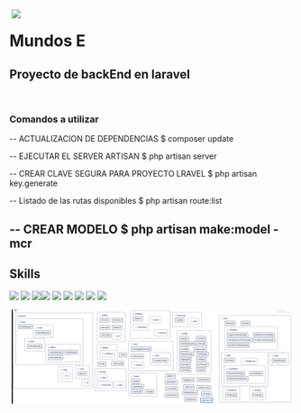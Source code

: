 <img align="right" width="500" src="https://avatars1.githubusercontent.com/u/76908580?s=200&v=4">

# Mundos E 
## Proyecto de backEnd en laravel

<br/>

### Comandos a utilizar
-- ACTUALIZACION DE DEPENDENCIAS
	$ composer update

-- EJECUTAR EL SERVER ARTISAN
	$ php artisan server

-- CREAR CLAVE SEGURA PARA PROYECTO LRAVEL
	$ php artisan key.generate

-- Listado de las rutas disponibles
    $ php artisan route:list

-- CREAR MODELO
    $ php artisan make:model -mcr
---
## Skills
<p>
<img src="https://img.shields.io/badge/-Php-777BB4?style=flat&logo=php&logoColor=white"> <img src="https://img.shields.io/badge/-Laravel-FF2D20?style=flat&logo=laravel&logoColor=white"> <img src="https://img.shields.io/badge/-MySql-4479A1?style=flat&logo=mysql&logoColor=white"><img src="https://img.shields.io/badge/-Git-F05032?style=flat&logo=git&logoColor=white"> <img src="https://img.shields.io/badge/-Github-181717?style=flat&logo=github&logoColor=white"> <img src="https://img.shields.io/badge/-Visual%20Studio%20Code-007ACC?style=flat&logo=visual-studio-code&logoColor=white"> <img src="https://img.shields.io/badge/-Sublime%20Text-FF9800?style=flat&logo=sublime-text&logoColor=white"> <img src="https://img.shields.io/badge/-Stack Overflow%20Text-FE7A16?style=flat&logo=stack-overflow&logoColor=white"> <img src="https://img.shields.io/badge/-Apache-D22128?style=flat&logo=apache&logoColor=white"> 
</p>
<img align="right" width="500" src="img/foto.png">
